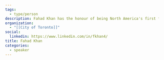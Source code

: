 ```yaml
---
tags:
  - type/person
description: Fahad Khan has the honour of being North America's first full time staff directly assigned to the Automated and Autonomous Vehicles file. Working as a Project Lead within the City of Toronto, Fahad enjoys preparing the City for the cutting edge of vehicle technology. He has a Bachelor's Degree in Civil Engineering from the University of Toronto and a Masters in Engineering and Public Policy from McMaster University.
organization:
  - "[[City of Toronto]]"
social:
  linkedin: https://www.linkedin.com/in/fkhan4/
title: Fahad Khan
categories:
  - speaker
---
```

